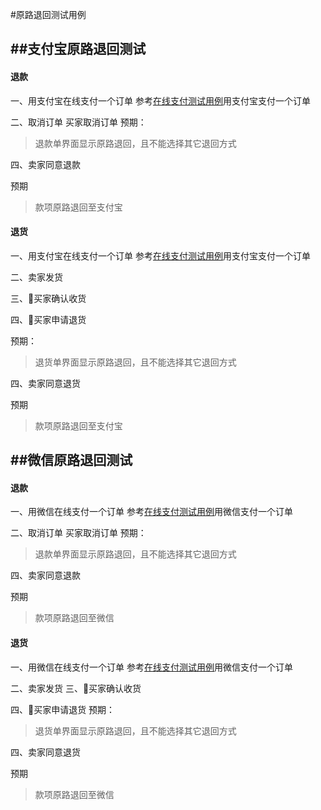 #原路退回测试用例

##支付宝原路退回测试
---
#### 退款
一、用支付宝在线支付一个订单
参考[在线支付测试用例](/ce-shi-yong-li/ding-dan-ce-shi-yong-li/zai-xian-zhi-fu-ce-shi-yong-li.md)用支付宝支付一个订单

二、取消订单
    买家取消订单
预期：
> 退款单界面显示原路退回，且不能选择其它退回方式


四、卖家同意退款

预期
> 款项原路退回至支付宝

#### 退货
一、用支付宝在线支付一个订单
参考[在线支付测试用例](/ce-shi-yong-li/ding-dan-ce-shi-yong-li/zai-xian-zhi-fu-ce-shi-yong-li.md)用支付宝支付一个订单

二、卖家发货
    
三、买家确认收货

四、买家申请退货
      
预期：
> 退货单界面显示原路退回，且不能选择其它退回方式

四、卖家同意退货

预期
> 款项原路退回至支付宝


##微信原路退回测试
---
#### 退款
一、用微信在线支付一个订单
参考[在线支付测试用例](/ce-shi-yong-li/ding-dan-ce-shi-yong-li/zai-xian-zhi-fu-ce-shi-yong-li.md)用微信支付一个订单

二、取消订单
买家取消订单
预期：
> 退款单界面显示原路退回，且不能选择其它退回方式


四、卖家同意退款

预期
> 款项原路退回至微信

#### 退货
一、用微信在线支付一个订单
参考[在线支付测试用例](/ce-shi-yong-li/ding-dan-ce-shi-yong-li/zai-xian-zhi-fu-ce-shi-yong-li.md)用微信支付一个订单

二、卖家发货
三、买家确认收货

四、买家申请退货
预期：
> 退货单界面显示原路退回，且不能选择其它退回方式

四、卖家同意退货

预期
> 款项原路退回至微信

